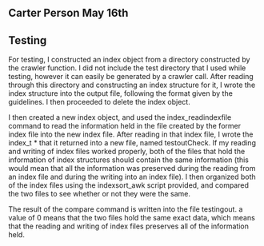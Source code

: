 ## Carter Person May 16th

## Testing

For testing, I constructed an index object from a directory constructed by the crawler function. I did not include the test directory that I used while testing, however it can easily be generated by a crawler call. After reading through this directory and constructing an index structure for it, I wrote the index structure into the output file, following the format given by the guidelines. I then proceeded to delete the index object.


I then created a new index object, and used the index_readindexfile command to read the information held in the file created by the former index file into the new index file. After reading in that index file, I wrote the index_t * that it returned into a new file, named testoutCheck. If my reading and writing of index files worked properly, both of the files that hold the information of index structures should contain the same information (this would mean that all the information was preserved during the reading from an index file and during the writing into an index file). I then organized both of the index files using the indexsort_awk script provided, and compared the two files to see whether or not they were the same.


The result of the compare command is written into the file testingout. a value of 0 means that the two files hold the same exact data, which means that the reading and writing of index files preserves all of the information held.